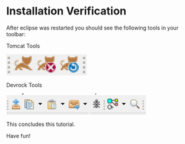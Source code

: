 # Installation Verification

After eclipse was restarted you should see the following tools in your toolbar:

<style>
    img[alt=tomcat-toolbar-fragment], img[alt=devrock-toolbar-fragment] {
        height: 4em;
    }
</style>

Tomcat Tools

![tomcat-toolbar-fragment](./images/tomcat-toolbar-fragment.png "Tomcat Toolbar Fragment")

Devrock Tools

![devrock-toolbar-fragment](./images/devrock-toolbar-fragment.png "Devrock Toolbar Fragment")

This concludes this tutorial.

Have fun!

